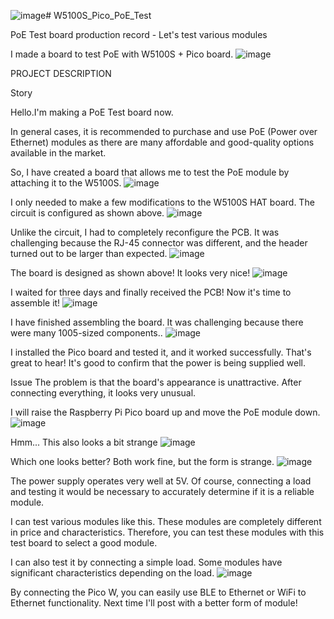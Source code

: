 ![image](https://github.com/wiznetmaker/W5100S_Pico_PoE_Test/assets/111826791/cb72636b-6577-4344-81b7-7a88e0cd4f56)# W5100S_Pico_PoE_Test

PoE Test board production record - Let's test various modules

I made a board to test PoE with W5100S + Pico board.
![image](https://github.com/wiznetmaker/W5100S_Pico_PoE_Test/assets/111826791/a145307a-50a9-469c-aa4a-11569432c0ae)

PROJECT DESCRIPTION

Story

Hello.I'm making a PoE Test board now.

In general cases, it is recommended to purchase and use PoE (Power over Ethernet) modules as there are many affordable and good-quality options available in the market.

So, I have created a board that allows me to test the PoE module by attaching it to the W5100S.
![image](https://github.com/wiznetmaker/W5100S_Pico_PoE_Test/assets/111826791/98126cec-d822-42fc-bd8c-17f939e08d90)


I only needed to make a few modifications to the W5100S HAT board.
The circuit is configured as shown above.
![image](https://github.com/wiznetmaker/W5100S_Pico_PoE_Test/assets/111826791/e7310b18-e8a8-4ecd-b7d9-b2ef7181176e)


Unlike the circuit, I had to completely reconfigure the PCB.
It was challenging because the RJ-45 connector was different, and the header turned out to be larger than expected.
![image](https://github.com/wiznetmaker/W5100S_Pico_PoE_Test/assets/111826791/f591879c-9105-40b8-903d-ba4c0bb74a11)


The board is designed as shown above! It looks very nice!
![image](https://github.com/wiznetmaker/W5100S_Pico_PoE_Test/assets/111826791/7f1bfb0f-6954-4ffd-bd34-693de901a16b)

I waited for three days and finally received the PCB!
Now it's time to assemble it!
![image](https://github.com/wiznetmaker/W5100S_Pico_PoE_Test/assets/111826791/c8810dbd-6c5d-401c-944c-3674650fa518)


I have finished assembling the board. It was challenging because there were many 1005-sized components..
![image](https://github.com/wiznetmaker/W5100S_Pico_PoE_Test/assets/111826791/6c8aa018-08d7-4c1f-93c0-fb303d29bba1)

I installed the Pico board and tested it, and it worked successfully.
That's great to hear! It's good to confirm that the power is being supplied well.

Issue
The problem is that the board's appearance is unattractive. After connecting everything, it looks very unusual.

I will raise the Raspberry Pi Pico board up and move the PoE module down.
![image](https://github.com/wiznetmaker/W5100S_Pico_PoE_Test/assets/111826791/769359a3-0b9e-4eab-b1ed-c2f9f05cbfde)


Hmm... This also looks a bit strange
![image](https://github.com/wiznetmaker/W5100S_Pico_PoE_Test/assets/111826791/344662e7-fba3-4506-8b24-3e551b25cfb8)

Which one looks better? Both work fine, but the form is strange.
![image](https://github.com/wiznetmaker/W5100S_Pico_PoE_Test/assets/111826791/2694920e-ec4a-4001-ac70-2187863c1743)

The power supply operates very well at 5V. Of course, connecting a load and testing it would be necessary to accurately determine if it is a reliable module.

I can test various modules like this.
These modules are completely different in price and characteristics. Therefore, you can test these modules with this test board to select a good module.

I can also test it by connecting a simple load. Some modules have significant characteristics depending on the load.
 ![image](https://github.com/wiznetmaker/W5100S_Pico_PoE_Test/assets/111826791/6363dfa1-c30f-4a20-b511-b6a091f27403)


By connecting the Pico W, you can easily use BLE to Ethernet or WiFi to Ethernet functionality.
Next time I'll post with a better form of module!
